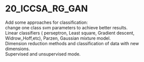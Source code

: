 # 20_ICCSA_RG_GAN
Add some approaches for classification:<br />
change one class svm parameters to achieve better results.<br />
Linear classifiers ( perseptron, Least square, Gradient descent, Widrow_Hoff,etc), Parzen, Gaussian mixture model.<br />
Dimension reduction methods and classification of data with new dimensions.<br />
Supervised and unsupervised mode.

